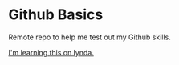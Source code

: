 # Github Basics
Remote repo to help me test out my Github skills.

[I'm learning this on lynda.](http://www.lynda.com)
